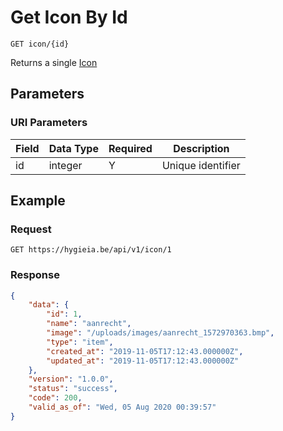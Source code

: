 # Get Icon By Id

    GET icon/{id}
    
Returns a single [Icon]

## Parameters
### URI Parameters
Field | Data Type | Required | Description
--- | --- | --- | ---
id | integer | Y | Unique identifier

## Example
### Request

    GET https://hygieia.be/api/v1/icon/1

### Response
``` json
{
    "data": {
        "id": 1,
        "name": "aanrecht",
        "image": "/uploads/images/aanrecht_1572970363.bmp",
        "type": "item",
        "created_at": "2019-11-05T17:12:43.000000Z",
        "updated_at": "2019-11-05T17:12:43.000000Z"
    },
    "version": "1.0.0",
    "status": "success",
    "code": 200,
    "valid_as_of": "Wed, 05 Aug 2020 00:39:57"
}
```

[Icon]: README.md